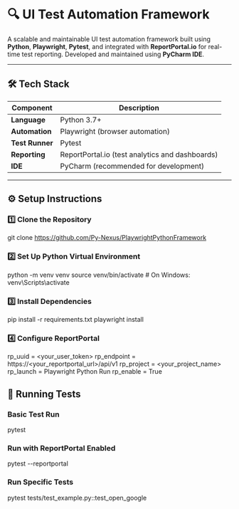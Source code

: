 # 🔍 UI Test Automation Framework

A scalable and maintainable UI test automation framework built using **Python**, **Playwright**, **Pytest**, and integrated with **ReportPortal.io** for real-time test reporting. Developed and maintained using **PyCharm IDE**.

---

## 🛠️ Tech Stack

| Component        | Description                                     |
|------------------|-------------------------------------------------|
| **Language**     | Python 3.7+                                     |
| **Automation**   | Playwright (browser automation)                 |
| **Test Runner**  | Pytest                                          |
| **Reporting**    | ReportPortal.io (test analytics and dashboards) |
| **IDE**          | PyCharm (recommended for development)           |

---

## ⚙️ Setup Instructions

### 1️⃣ Clone the Repository
git clone https://github.com/Py-Nexus/PlaywrightPythonFramework

### 2️⃣ Set Up Python Virtual Environment
python -m venv venv
source venv/bin/activate  # On Windows: venv\Scripts\activate

### 3️⃣ Install Dependencies
pip install -r requirements.txt
playwright install

### 4️⃣ Configure ReportPortal
rp_uuid = <your_user_token>
rp_endpoint = https://<your_reportportal_url>/api/v1
rp_project = <your_project_name>
rp_launch = Playwright Python Run
rp_enable = True

## 🚀 Running Tests
### Basic Test Run
pytest
### Run with ReportPortal Enabled
pytest --reportportal
### Run Specific Tests
pytest tests/test_example.py::test_open_google
